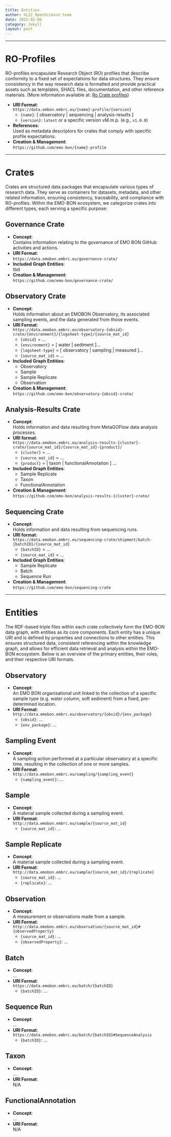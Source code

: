 ```yaml
---
title: Entities
author: VLIZ OpenScience team
date: 2025-02-06
category: Jekyll
layout: post
---
```


---
# RO-Profiles

RO-profiles encapsulate Research Object (RO) profiles that describe conformity to a fixed set of expectations for data structures. They ensure consistency in the way research data is formatted and provide practical assets such as templates, SHACL files, documentation, and other reference materials. (More information available at: [Ro Crate profiles](https://www.researchobject.org/ro-crate/specification/1.2-DRAFT/profiles.html))

- **URI Format**:  
`https://data.embon.embrc.eu/{name}-profile/{version}`
  - `{name}`: [ observatory \| sequencing \| analysis-results ]
  - `{version}`: `latest` or a specific version vM.m.p. (e.g., `v1.0.0`)
- **References**:  
Used as metadata descriptors for crates that comply with specific profile expectations.
- **Creation & Management**:  
`https://github.com/emo-bon/{name}-profile`

---
# Crates

Crates are structured data packages that encapsulate various types of research data. They serve as containers for datasets, metadata, and other related information, ensuring consistency, traceability, and compliance with RO-profiles. Within the EMO-BON ecosystem, we categorize crates into different types, each serving a specific purpose:

## Governance Crate
- **Concept**:  
Contains information relating to the governance of EMO BON GitHub activities and actions.
- **URI Format**:  
`https://data.emobon.embrc.eu/governance-crate/`
- **Included Graph Entities**:  
tbd
- **Creation & Management**:  
`https://github.com/emo-bon/governance-crate/`

## Observatory Crate
- **Concept**:  
Holds information about an EMOBON Observatory, its associated sampling events, and the data generated from those events.
- **URI Format**:  
`https://data.emobon.embrc.eu/observatory-{obsid}-crate/{environment}/{logsheet-type}/{source_mat_id}`
  - `{obsid}` = ...
  - `{environment}` = [ water \| sediment ]...
  - `{logsheet-type}` = [ observatory \| sampling \| measured ]...
  - `{source_mat_id}` = ...
- **Included Graph Entities**:  
  - Observatory
  - Sample
  - Sample Replicate
  - Observation
- **Creation & Management**:  
`https://github.com/emo-bon/observatory-{obsid}-crate/`

## Analysis-Results Crate
- **Concept**:  
Holds information and data resulting from MetaGOFlow data analysis processes.
- **URI format**:  
`https://data.emobon.embrc.eu/analysis-results-{cluster}-crate/{source_mat_id}/{source_mat_id}-{product}/`
  - `{cluster}` = ...
  - `{source_mat_id}` = ...
  - `{product}` = [ taxon \| functionalAnnotation ] ...
- **Included Graph Entities**:
  - Sample Replicate
  - Taxon
  - FunctionalAnnotation
- **Creation & Management**:  
`https://github.com/emo-bon/analysis-results-{cluster}-crate/`

## Sequencing Crate
- **Concept**:  
Holds information and data resulting from sequencing runs.
- **URI format**:  
`https://data.emobon.embrc.eu/sequencing-crate/shipment/batch-{batchID}/{source_mat_id}`
  - `{batchID}` = ...
  - `{source_mat_id}` = ...
- **Included Graph Entities**:
  - Sample Replicate
  - Batch
  - Sequence Run
- **Creation & Management**:  
`https://github.com/emo-bon/sequencing-crate`
---

# Entities

The RDF-based triple files within each crate collectively form the EMO-BON data graph, with entities as its core components. Each entity has a unique URI and is defined by properties and connections to other entities. This ensures structured data, consistent referencing within the knowledge graph, and allows for efficient data retrieval and analysis within the EMO-BON ecosystem. Below is an overview of the primary entities, their roles, and their respective URI formats.

## Observatory
- **Concept**:  
An EMO BON organisational unit linked to the collection of a specific sample type (e.g. water column, soft sediment) from a fixed, pre-determined location.
- **URI Format**:  
`http://data.emobon.embrc.eu/observatory/{obsid}/{env_package}`
  - `{obsid}`: ...
  - `{env_package}`: ...

## Sampling Event
- **Concept**:  
A sampling action performed at a particular observatory at a specific time, resulting in the collection of one or more samples.
- **URI Format**:  
`http://data.emobon.embrc.eu/sampling/{sampling_event}`
  - `{sampling_event}`: ...

## Sample
- **Concept**:  
A material sample collected during a sampling event.
- **URI Format**:  
`http://data.emobon.embrc.eu/sample/{source_mat_id}`
  - `{source_mat_id}`: ...

## Sample Replicate
- **Concept**:  
A material sample collected during a sampling event.
- **URI Format**:  
`http://data.emobon.embrc.eu/sample/{source_mat_id}/{replicate}`
  - `{source_mat_id}`: ...
  - `{replicate}`: ...

## Observation
- **Concept**:  
A measurement or observations made from a sample.
- **URI Format**:  
`http://data.emobon.embrc.eu/observation/{source_mat_id}#{observedProperty}`
  - `{source_mat_id}`: ...
  - `{observedProperty}`: ...

## Batch 
- **Concept**:  
...
- **URI Format**:  
`https://data.emobon.embrc.eu/batch/{batchID}`
  - `{batchID}`: ...

## Sequence Run
- **Concept**:  
...
- **URI Format**: `https://data.emobon.embrc.eu/batch/{batchID}#SequenceAnalysis`
  - `{batchID}`: ...

## Taxon
- **Concept**:  
...
- **URI Format**:  
N/A  

## FunctionalAnnotation
- **Concept**:  
...
- **URI Format**:  
N/A  